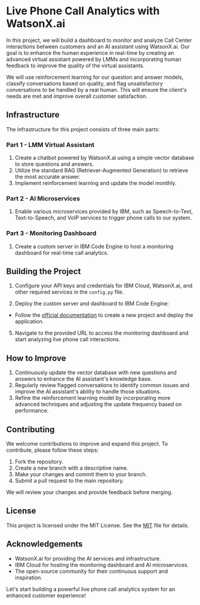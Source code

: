 # Live Phone Call Analytics with WatsonX.ai

In this project, we will build a dashboard to monitor and analyze Call Center interactions between customers and an AI assistant using WatsonX.ai. Our goal is to enhance the human experience in real-time by creating an advanced virtual assistant powered by LMMs and incorporating human feedback to improve the quality of the virtual assistants.

We will use reinforcement learning for our question and answer models, classify conversations based on quality, and flag unsatisfactory conversations to be handled by a real human. This will ensure the client's needs are met and improve overall customer satisfaction.

## Infrastructure

The infrastructure for this project consists of three main parts:

### Part 1 - LMM Virtual Assistant

1. Create a chatbot powered by WatsonX.ai using a simple vector database to store questions and answers.
2. Utilize the standard RAG (Retriever-Augmented Generation) to retrieve the most accurate answer.
3. Implement reinforcement learning and update the model monthly.

### Part 2 - AI Microservices

1. Enable various microservices provided by IBM, such as Speech-to-Text, Text-to-Speech, and VoIP services to trigger phone calls to our system.

### Part 3 - Monitoring Dashboard

1. Create a custom server in IBM Code Engine to host a monitoring dashboard for real-time call analytics.

## Building the Project


1. Configure your API keys and credentials for IBM Cloud, WatsonX.ai, and other required services in the `config.py` file.

2. Deploy the custom server and dashboard to IBM Code Engine:

- Follow the [official documentation](https://cloud.ibm.com/docs/codeengine?topic=codeengine-getting-started) to create a new project and deploy the application.

5. Navigate to the provided URL to access the monitoring dashboard and start analyzing live phone call interactions.

## How to Improve

1. Continuously update the vector database with new questions and answers to enhance the AI assistant's knowledge base.
2. Regularly review flagged conversations to identify common issues and improve the AI assistant's ability to handle those situations.
3. Refine the reinforcement learning model by incorporating more advanced techniques and adjusting the update frequency based on performance.

## Contributing

We welcome contributions to improve and expand this project. To contribute, please follow these steps:

1. Fork the repository.
2. Create a new branch with a descriptive name.
3. Make your changes and commit them to your branch.
4. Submit a pull request to the main repository.

We will review your changes and provide feedback before merging.

## License

This project is licensed under the MIT License. See the [MIT](LICENSE) file for details.

## Acknowledgements

- WatsonX.ai for providing the AI services and infrastructure.
- IBM Cloud for hosting the monitoring dashboard and AI microservices.
- The open-source community for their continuous support and inspiration.

Let's start building a powerful live phone call analytics system for an enhanced customer experience!